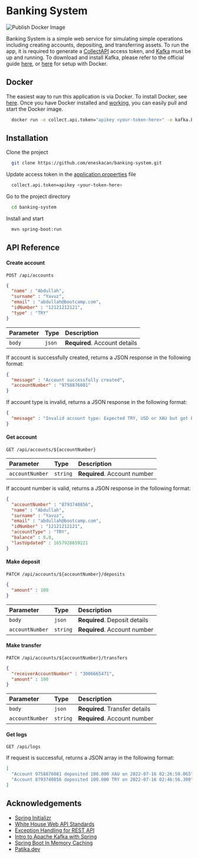 # Banking System

![Publish Docker Image](https://github.com/eneskacan/banking-system/actions/workflows/publish-docker-image.yml/badge.svg)

Banking System is a simple web service for simulating simple operations including creating accounts, depositing, and transferring assets. To run the app, it is required to generate a [CollectAPI](https://collectapi.com/api/imdb/imdb-api) access token, and [Kafka](https://kafka.apache.org/documentation/) must be up and running. To download and install Kafka, please refer to the official guide [here](https://kafka.apache.org/quickstart), or [here](https://www.baeldung.com/ops/kafka-docker-setup) for setup with Docker.

## Docker

The easiest way to run this application is via Docker. To install Docker, see [here](https://docs.docker.com/). Once you have Docker installed and [working](https://docs.docker.com/get-started/#test-docker-installation), you can easily pull and start the Docker image.

```bash
  docker run -e collect.api.token="apikey <your-token-here>" -e kafka.bootstrap.address="localhost:9092" -p 8080:8080 eneskacan/banking-system
```

## Installation

Clone the project

```bash
  git clone https://github.com/eneskacan/banking-system.git
```

Update access token in the [application.properties](src/main/resources/application.properties) file

```bash
  collect.api.token=apikey <your-token-here>
```

Go to the project directory

```bash
  cd banking-system
```

Install and start

```bash
  mvn spring-boot:run
```

## API Reference

#### Create account

```http
POST /api/accounts
```

```json
{
  "name" : "Abdullah",
  "surname" : "Yavuz",
  "email" : "abdullah@bootcamp.com",
  "idNumber" : "12121212121",
  "type" : "TRY"
}
```

| Parameter | Type | Description |
| :--- | :--- | :--- |
| `body` | `json` | **Required**. Account details |

If account is successfully created, returns a JSON response in the following format:

```json
{
  "message" : "Account successfully created",
  "accountNumber" : "9758876081"
}
```

If account type is invalid, returns a JSON response in the following format:

```json
{
  "message" : "Invalid account type: Expected TRY, USD or XAU but got EUR"
}
```

#### Get account

```http
GET /api/accounts/${accountNumber}
```

| Parameter | Type | Description |
| :--- | :--- | :--- |
| `accountNumber` | `string` | **Required**. Account number |

If account number is valid, returns a JSON response in the following format:

```json
{
  "accountNumber" : "8793740856",
  "name" : "Abdullah",
  "surname" : "Yavuz",
  "email" : "abdullah@bootcamp.com",
  "idNumber" : "12121212121",
  "accountType" : "TRY",
  "balance" : 0.0,
  "lastUpdated" : 1657928659221
}
```

#### Make deposit

```http
PATCH /api/accounts/${accountNumber}/deposits
```

```json
{
  "amount" : 100
}
```

| Parameter | Type | Description |
| :--- | :--- | :--- |
| `body` | `json` | **Required**. Deposit details |
| `accountNumber` | `string` | **Required**. Account number |

#### Make transfer

```http
PATCH /api/accounts/${accountNumber}/transfers
```

```json
{
  "receiverAccountNumber" : "3006665471",
  "amount" : 100
}
```

| Parameter | Type | Description |
| :--- | :--- | :--- |
| `body` | `json` | **Required**. Transfer details |
| `accountNumber` | `string` | **Required**. Account number |

#### Get logs

```http
GET /api/logs
```

If request is successful, returns a JSON array in the following format:

```json
[
  "Account 9758876081 deposited 100.000 XAU on 2022-07-16 02:26:50.065",
  "Account 8793740856 deposited 100.000 TRY on 2022-07-16 02:46:56.308"
]
```

## Acknowledgements

- [Spring Initializr](https://start.spring.io/)
- [White House Web API Standards](https://github.com/WhiteHouse/api-standards)
- [Exception Handling for REST API](https://medium.com/@sampathsl/exception-handling-for-rest-api-with-spring-boot-c5d5ba928f5b) 
- [Intro to Apache Kafka with Spring](https://www.baeldung.com/spring-kafka)
- [Spring Boot In Memory Caching](https://medium.com/tech-it-out/spring-boot-in-memory-caching-f2327f9bfdd6)
- [Patika.dev](https://www.patika.dev/tr)